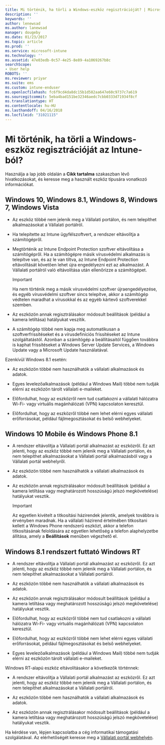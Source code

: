 ```yaml
---
title: Mi történik, ha törli a Windows-eszköz regisztrációját? | Microsoft Docs
description: ''
keywords: ''
author: lenewsad
ms.author: lanewsad
manager: dougeby
ms.date: 01/23/2017
ms.topic: article
ms.prod: ''
ms.service: microsoft-intune
ms.technology: ''
ms.assetid: 47e03edb-0c57-4e25-8e89-4a1069267b8c
searchScope:
- User help
ROBOTS: ''
ms.reviewer: priyar
ms.suite: ems
ms.custom: intune-enduser
ms.openlocfilehash: fc6f9cd4da8dc15b1d582aa647e60c9737c7a619
ms.sourcegitcommit: 5eba4bad151be32346aedc7cbb0333d71934f8cf
ms.translationtype: HT
ms.contentlocale: hu-HU
ms.lasthandoff: 04/16/2018
ms.locfileid: "31021115"
---
```

# <a name="what-happens-if-you-unenroll-your-windows-device-from-intune"></a>Mi történik, ha törli a Windows-eszköz regisztrációját az Intune-ból?

Használja a lap jobb oldalán a **Cikk tartalma** szakaszban lévő hivatkozásokat, és keresse meg a használt eszköz típusára vonatkozó információkat.


## <a name="windows-10-windows-81-windows-8-windows-7-windows-vista"></a>Windows 10, Windows 8.1, Windows 8, Windows 7, Windows Vista

-   Az eszköz többé nem jelenik meg a Vállalati portálon, és nem telepíthet alkalmazásokat a Vállalati portálról.

-   Ha telepítette az Intune ügyfélszoftvert, a rendszer eltávolítja a számítógépről.

-   Megtörténik az Intune Endpoint Protection szoftver eltávolítása a számítógépről. Ha a számítógépre másik vírusvédelmi alkalmazás is telepítve van, és az le van tiltva, az Intune Endpoint Protection eltávolítását követően lehet újra engedélyezni ezt az alkalmazást. A Vállalati portálról való eltávolítása után ellenőrizze a számítógépet.

    > [!IMPORTANT]
    > Ha nem történik meg a másik vírusvédelmi szoftver újraengedélyezése, és egyéb vírusvédelmi szoftver sincs telepítve, akkor a számítógép védtelen maradhat a vírusokkal és az egyéb kártevő szoftverekkel szemben.

-   Az eszközön annak regisztrálásakor módosult beállítások (például a kamera letiltása) hatályukat veszítik.

-   A számítógép többé nem kapja meg automatikusan a szoftverfrissítéseket és a vírusdefiníciós frissítéseket az Intune szolgáltatástól. Azonban a számítógép a beállításaitól függően továbbra is kaphat frissítéseket a Windows Server Update Services, a Windows Update vagy a Microsoft Update használatával.

Ezenkívül Windows 8.1 esetén:

-   Az eszközön többé nem használhatók a vállalati alkalmazások és adatok.

-   Egyes levelezőalkalmazások (például a Windows Mail) többé nem tudják elérni az eszközön tárolt vállalati e-maileket.

-   Előfordulhat, hogy az eszközről nem tud csatlakozni a vállalati hálózatra Wi-Fi- vagy virtuális magánhálózati (VPN) kapcsolaton keresztül.

-   Előfordulhat, hogy az eszközről többé nem lehet elérni egyes vállalati erőforrásokat, például fájlmegosztásokat és belső webhelyeket.

## <a name="windows-10-mobile-and-windows-phone-81"></a>Windows 10 Mobile és Windows Phone 8.1

-   A rendszer eltávolítja a Vállalati portál alkalmazást az eszközről. Ez azt jelenti, hogy az eszköz többé nem jelenik meg a Vállalati portálon, és nem telepíthet alkalmazásokat a Vállalati portál alkalmazásból vagy a Vállalati portál webhelyről.

-   Az eszközön többé nem használhatók a vállalati alkalmazások és adatok.

-   Az eszközön annak regisztrálásakor módosult beállítások (például a kamera letiltása vagy meghatározott hosszúságú jelszó megkövetelése) hatályukat vesztik.

    > [!IMPORTANT]
    > Az egyetlen kivételt a titkosítási házirendek jelentik, amelyek továbbra is érvényben maradnak. Ha a vállalati házirend értelmében titkosítani kellett a Windows Phone rendszerű eszközt, akkor a telefon titkosításának feloldására az egyetlen lehetőség a telefon alaphelyzetbe állítása, amely a **Beállítások** menüben végezhető el.

## <a name="windows-rt-running-windows-81"></a>Windows 8.1 rendszert futtató Windows RT

-   A rendszer eltávolítja a Vállalati portál alkalmazást az eszközről. Ez azt jelenti, hogy az eszköz többé nem jelenik meg a Vállalati portálon, és nem telepíthet alkalmazásokat a Vállalati portálról.

-   Az eszközön többé nem használhatók a vállalati alkalmazások és adatok.

-   Az eszközön annak regisztrálásakor módosult beállítások (például a kamera letiltása vagy meghatározott hosszúságú jelszó megkövetelése) hatályukat vesztik.

-   Előfordulhat, hogy az eszközről többé nem tud csatlakozni a vállalati hálózatra Wi-Fi- vagy virtuális magánhálózati (VPN) kapcsolaton keresztül.

-   Előfordulhat, hogy az eszközről többé nem lehet elérni egyes vállalati erőforrásokat, például fájlmegosztásokat és belső webhelyeket.

-   Egyes levelezőalkalmazások (például a Windows Mail) többé nem tudják elérni az eszközön tárolt vállalati e-maileket.

Windows RT-alapú eszköz eltávolításakor a következők történnek:

-   A rendszer eltávolítja a Vállalati portál alkalmazást az eszközről. Ez azt jelenti, hogy az eszköz többé nem jelenik meg a Vállalati portálon, és nem telepíthet alkalmazásokat a Vállalati portálról.

-   Az eszközön többé nem használhatók a vállalati alkalmazások és adatok.

-   Az eszközön annak regisztrálásakor módosult beállítások (például a kamera letiltása vagy meghatározott hosszúságú jelszó megkövetelése) hatályukat vesztik.

Ha kérdése van, lépjen kapcsolatba a cég informatikai támogatási szolgálatával. Az elérhetőségét keresse meg a [Vállalati portál webhelyén](https://portal.manage.microsoft.com#HelpDeskDialog).
